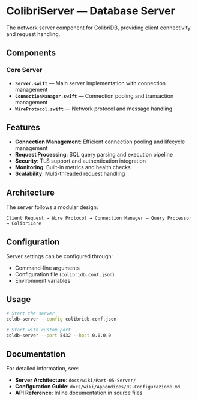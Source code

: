 # ColibriServer — Database Server

The network server component for ColibrìDB, providing client connectivity and request handling.

## Components

### Core Server
- **`Server.swift`** — Main server implementation with connection management
- **`ConnectionManager.swift`** — Connection pooling and transaction management
- **`WireProtocol.swift`** — Network protocol and message handling

## Features

- **Connection Management**: Efficient connection pooling and lifecycle management
- **Request Processing**: SQL query parsing and execution pipeline
- **Security**: TLS support and authentication integration
- **Monitoring**: Built-in metrics and health checks
- **Scalability**: Multi-threaded request handling

## Architecture

The server follows a modular design:

```
Client Request → Wire Protocol → Connection Manager → Query Processor → ColibriCore
```

## Configuration

Server settings can be configured through:
- Command-line arguments
- Configuration file (`colibridb.conf.json`)
- Environment variables

## Usage

```bash
# Start the server
coldb-server --config colibridb.conf.json

# Start with custom port
coldb-server --port 5432 --host 0.0.0.0
```

## Documentation

For detailed information, see:
- **Server Architecture**: `docs/wiki/Part-05-Server/`
- **Configuration Guide**: `docs/wiki/Appendices/02-Configurazione.md`
- **API Reference**: Inline documentation in source files


